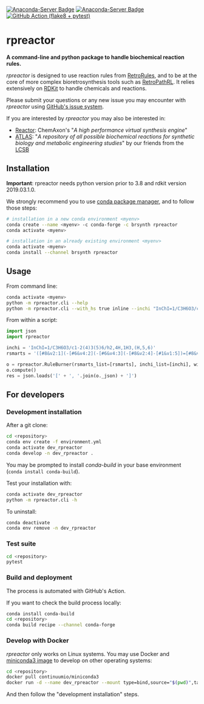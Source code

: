 [![Anaconda-Server Badge](https://anaconda.org/brsynth/rpreactor/badges/version.svg)](https://anaconda.org/brsynth/rpreactor)
[![Anaconda-Server Badge](https://anaconda.org/brsynth/rpreactor/badges/license.svg)](https://anaconda.org/brsynth/rpreactor)
[![GitHub Action (flake8 + pytest)](https://github.com/brsynth/rpreactor/workflows/Test%20suite%20(flake8%20+%20pytest)/badge.svg)](https://github.com/brsynth/rpreactor/actions?query=workflow%3A%22Test+suite+%28flake8+%2B+pytest%29%22)

# rpreactor

**A command-line and python package to handle biochemical reaction rules.**

*rpreactor* is designed to use reaction rules from [RetroRules](https://retrorules.org/), 
and to be at the core of more complex bioretrosynthesis tools such as [RetroPathRL](https://github.com/brsynth/RetroPathRL).
It relies extensively on [RDKit](https://rdkit.org/) to handle chemicals and reactions.

Please submit your questions or any new issue you may encounter with *rpreactor* using [GitHub's issue system](https://github.com/brsynth/RetroPathRL/issues).

If you are interested by *rpreactor* you may also be interested in:
* [Reactor](https://chemaxon.com/products/reactor): ChemAxon's "*A high performance virtual synthesis engine*"
* [ATLAS](https://lcsb-databases.epfl.ch/pathways/atlas/): "*A repository of all possible biochemical reactions for synthetic biology and metabolic engineering studies*" by our friends from the [LCSB](https://www.epfl.ch/labs/lcsb/)

## Installation

**Important**: rpreactor needs python version prior to 3.8 and rdkit version 2019.03.1.0.

We strongly recommend you to use [conda package manager](https://docs.conda.io/en/latest/), and to follow those steps: 

```bash
# installation in a new conda environment <myenv>
conda create --name <myenv> -c conda-forge -c brsynth rpreactor
conda activate <myenv>
```

```bash
# installation in an already existing environment <myenv>
conda activate <myenv>
conda install --channel brsynth rpreactor
``` 

## Usage

From command line:
```bash
conda activate <myenv>
python -m rpreactor.cli --help
python -m rpreactor.cli --with_hs true inline --inchi "InChI=1/C3H6O3/c1-2(4)3(5)6/h2,4H,1H3,(H,5,6)" --rsmarts "([#8&v2:1](-[#6&v4:2](-[#6&v4:3](-[#8&v2:4]-[#1&v1:5])=[#8&v2:6])(-[#6&v4:7](-[#1&v1:8])(-[#1&v1:9])-[#1&v1:10])-[#1&v1:11])-[#1&v1:12])>>([#15&v5](=[#8&v2])(-[#8&v2]-[#1&v1])(-[#8&v2]-[#1&v1])-[#8&v2:1]-[#6&v4:2](-[#6&v4:3](-[#8&v2:4]-[#1&v1:5])=[#8&v2:6])(-[#6&v4:7](-[#1&v1:8])(-[#1&v1:9])-[#1&v1:10])-[#1&v1:11].[#7&v3](=[#6&v4]1:[#7&v3]:[#6&v4](-[#8&v2]-[#1&v1]):[#6&v4]2:[#7&v3]:[#6&v4](-[#1&v1]):[#7&v3](-[#6&v4]3(-[#1&v1])-[#8&v2]-[#6&v4](-[#6&v4](-[#8&v2]-[#15&v5](=[#8&v2])(-[#8&v2]-[#1&v1])-[#8&v2]-[#15&v5](-[#8&v2]-[#1&v1:12])(=[#8&v2])-[#8&v2]-[#1&v1])(-[#1&v1])-[#1&v1])(-[#1&v1])-[#6&v4](-[#8&v2]-[#1&v1])(-[#1&v1])-[#6&v4]-3(-[#8&v2]-[#1&v1])-[#1&v1]):[#6&v4]:2:[#7&v3]:1-[#1&v1])-[#1&v1])"
```

From within a script:
```python
import json
import rpreactor

inchi = 'InChI=1/C3H6O3/c1-2(4)3(5)6/h2,4H,1H3,(H,5,6)'
rsmarts = '([#8&v2:1](-[#6&v4:2](-[#6&v4:3](-[#8&v2:4]-[#1&v1:5])=[#8&v2:6])(-[#6&v4:7](-[#1&v1:8])(-[#1&v1:9])-[#1&v1:10])-[#1&v1:11])-[#1&v1:12])>>([#15&v5](=[#8&v2])(-[#8&v2]-[#1&v1])(-[#8&v2]-[#1&v1])-[#8&v2:1]-[#6&v4:2](-[#6&v4:3](-[#8&v2:4]-[#1&v1:5])=[#8&v2:6])(-[#6&v4:7](-[#1&v1:8])(-[#1&v1:9])-[#1&v1:10])-[#1&v1:11].[#7&v3](=[#6&v4]1:[#7&v3]:[#6&v4](-[#8&v2]-[#1&v1]):[#6&v4]2:[#7&v3]:[#6&v4](-[#1&v1]):[#7&v3](-[#6&v4]3(-[#1&v1])-[#8&v2]-[#6&v4](-[#6&v4](-[#8&v2]-[#15&v5](=[#8&v2])(-[#8&v2]-[#1&v1])-[#8&v2]-[#15&v5](-[#8&v2]-[#1&v1:12])(=[#8&v2])-[#8&v2]-[#1&v1])(-[#1&v1])-[#1&v1])(-[#1&v1])-[#6&v4](-[#8&v2]-[#1&v1])(-[#1&v1])-[#6&v4]-3(-[#8&v2]-[#1&v1])-[#1&v1]):[#6&v4]:2:[#7&v3]:1-[#1&v1])-[#1&v1])'

o = rpreactor.RuleBurner(rsmarts_list=[rsmarts], inchi_list=[inchi], with_hs=True)
o.compute()
res = json.loads('[' + ', '.join(o._json) + ']')
```

## For developers

### Development installation

After a git clone:

```bash
cd <repository>
conda env create -f environment.yml
conda activate dev_rpreactor
conda develop -n dev_rpreactor .
```

You may be prompted to install *conda-build* in your base environment (`conda install conda-build`).

Test your installation with:

```bash
conda activate dev_rpreactor
python -m rpreactor.cli -h
```

To uninstall:

```bash
conda deactivate
conda env remove -n dev_rpreactor
```

### Test suite

```bash
cd <repository>
pytest
```

### Build and deployment

The process is automated with GitHub's Action.

If you want to check the build process locally:

```bash
conda install conda-build
cd <repository>
conda build recipe --channel conda-forge
```

### Develop with Docker

*rpreactor* only works on Linux systems. You may use Docker and [miniconda3 image](https://hub.docker.com/r/continuumio/miniconda3) 
to develop on other operating systems:

```bash
cd <repository>
docker pull continuumio/miniconda3
docker run -d --name dev_rpreactor --mount type=bind,source="$(pwd)",target=/workdir  -it continuumio/miniconda3 bash
```

And then follow the "development installation" steps.
